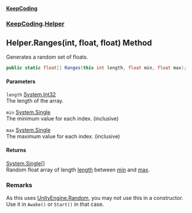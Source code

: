 #### [KeepCoding](index.md 'index')
### [KeepCoding](KeepCoding.md 'KeepCoding').[Helper](KeepCoding_Helper.md 'KeepCoding.Helper')
## Helper.Ranges(int, float, float) Method
Generates a random set of floats.  
```csharp
public static float[] Ranges(this int length, float min, float max);
```
#### Parameters
<a name='KeepCoding_Helper_Ranges(int_float_float)_length'></a>
`length` [System.Int32](https://docs.microsoft.com/en-us/dotnet/api/System.Int32 'System.Int32')  
The length of the array.
  
<a name='KeepCoding_Helper_Ranges(int_float_float)_min'></a>
`min` [System.Single](https://docs.microsoft.com/en-us/dotnet/api/System.Single 'System.Single')  
The minimum value for each index. (inclusive)
  
<a name='KeepCoding_Helper_Ranges(int_float_float)_max'></a>
`max` [System.Single](https://docs.microsoft.com/en-us/dotnet/api/System.Single 'System.Single')  
The maximum value for each index. (inclusive)
  
#### Returns
[System.Single](https://docs.microsoft.com/en-us/dotnet/api/System.Single 'System.Single')[[]](https://docs.microsoft.com/en-us/dotnet/api/System.Array 'System.Array')  
Random float array of length [length](KeepCoding_Helper_Ranges(int_float_float).md#KeepCoding_Helper_Ranges(int_float_float)_length 'KeepCoding.Helper.Ranges(int, float, float).length') between [min](KeepCoding_Helper_Ranges(int_float_float).md#KeepCoding_Helper_Ranges(int_float_float)_min 'KeepCoding.Helper.Ranges(int, float, float).min') and [max](KeepCoding_Helper_Ranges(int_float_float).md#KeepCoding_Helper_Ranges(int_float_float)_max 'KeepCoding.Helper.Ranges(int, float, float).max').
### Remarks
As this uses [UnityEngine.Random](https://docs.microsoft.com/en-us/dotnet/api/UnityEngine.Random 'UnityEngine.Random'), you may not use this in a constructor. Use it in `Awake()` or `Start()` in that case.  
